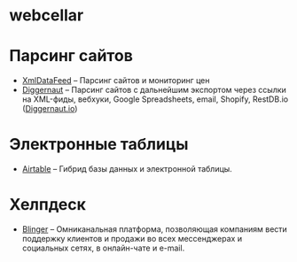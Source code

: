 # webcellar

# Парсинг сайтов
* [XmlDataFeed](https://xmldatafeed.com/) – Парсинг сайтов и мониторинг цен
* [Diggernaut](https://www.diggernaut.ru/) – Парсинг сайтов с дальнейшим экспортом через ссылки на XML-фиды, вебхуки, Google Spreadsheets, email, Shopify, RestDB.io ([Diggernaut.io](https://www.diggernaut.io/))

# Электронные таблицы
* [Airtable](https://airtable.com/) – Гибрид базы данных и электронной таблицы.

# Хелпдеск
* [Blinger](https://blinger.io/) – Омниканальная платформа, позволяющая компаниям вести поддержку клиентов и продажи во всех мессенджерах и социальных сетях, в онлайн-чате и e-mail. 